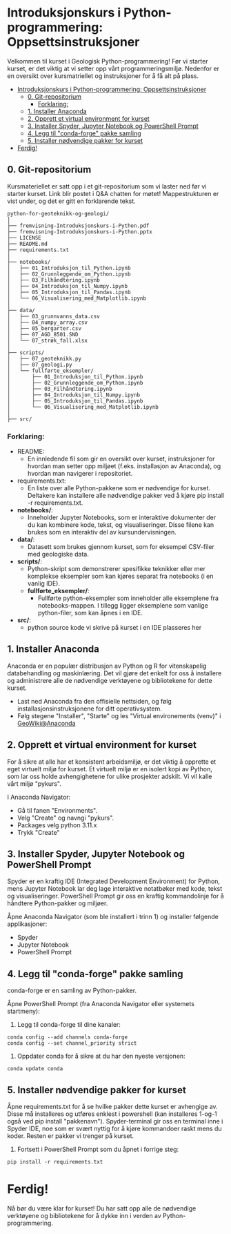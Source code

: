 # Introduksjonskurs i Python-programmering: Oppsettsinstruksjoner

Velkommen til kurset i Geologisk Python-programmering! Før vi starter kurset, er det viktig at vi setter opp vårt programmeringsmiljø. Nedenfor er en oversikt over kursmatriellet og instruksjoner for å få alt på plass.

- [Introduksjonskurs i Python-programmering: Oppsettsinstruksjoner](#introduksjonskurs-i-python-programmering-oppsettsinstruksjoner)
  - [0. Git-repositorium](#0-git-repositorium)
    - [Forklaring:](#forklaring)
  - [1. Installer Anaconda](#1-installer-anaconda)
  - [2. Opprett et virtual environment for kurset](#2-opprett-et-virtual-environment-for-kurset)
  - [3. Installer Spyder, Jupyter Notebook og PowerShell Prompt](#3-installer-spyder-jupyter-notebook-og-powershell-prompt)
  - [4. Legg til "conda-forge" pakke samling](#4-legg-til-conda-forge-pakke-samling)
  - [5. Installer nødvendige pakker for kurset](#5-installer-nødvendige-pakker-for-kurset)
- [Ferdig!](#ferdig)

## 0\. Git-repositorium

Kursmateriellet er satt opp i et git-repositorium som vi laster ned før vi starter kurset. Link blir postet i Q&A chatten for møtet! Mappestrukturen er vist under, og det er gitt en forklarende tekst.

```
python-for-geoteknikk-og-geologi/
│
├── fremvisning-Introduksjonskurs-i-Python.pdf
├── fremvisning-Introduksjonskurs-i-Python.pptx
├── LICENSE
├── README.md
├── requirements.txt
│
├── notebooks/
│   ├── 01_Introduksjon_til_Python.ipynb
│   ├── 02_Grunnleggende_om_Python.ipynb
│   ├── 03_Filhåndtering.ipynb
│   ├── 04_Introduksjon_til_Numpy.ipynb
│   ├── 05_Introduksjon_til_Pandas.ipynb
│   └── 06_Visualisering_med_Matplotlib.ipynb
│
├── data/
│   ├── 03_grunnvanns_data.csv
│   ├── 04_numpy_array.csv
│   ├── 05_bergarter.csv
│   ├── 07_AGD_8501.SND
│   └── 07_strøk_fall.xlsx
│
├── scripts/
│   ├── 07_geoteknikk.py
│   ├── 07_geologi.py
│   └── fullførte_eksempler/
│       ├── 01_Introduksjon_til_Python.ipynb
│       ├── 02_Grunnleggende_om_Python.ipynb
│       ├── 03_Filhåndtering.ipynb
│       ├── 04_Introduksjon_til_Numpy.ipynb
│       ├── 05_Introduksjon_til_Pandas.ipynb
│       └── 06_Visualisering_med_Matplotlib.ipynb
│
├── src/
```

### Forklaring:

- README: 
  - En innledende fil som gir en oversikt over kurset, instruksjoner for hvordan man setter opp miljøet (f.eks. installasjon av Anaconda), og hvordan man navigerer i repositoriet.
- requirements.txt: 
  - En liste over alle Python-pakkene som er nødvendige for kurset. Deltakere kan installere alle nødvendige pakker ved å kjøre pip install -r requirements.txt.
- **notebooks/**: 
  - Inneholder Jupyter Notebooks, som er interaktive dokumenter der du kan kombinere kode, tekst, og visualiseringer. Disse filene kan brukes som en interaktiv del av kursundervisningen.
- **data/**: 
  - Datasett som brukes gjennom kurset, som for eksempel CSV-filer med geologiske data.
- **scripts/**: 
  - Python-skript som demonstrerer spesifikke teknikker eller mer komplekse eksempler som kan kjøres separat fra notebooks (i en vanlig IDE).
  - **fullførte_eksempler/**: 
      - Fullførte python-eksempler som inneholder alle eksemplene fra notebooks-mappen. I tillegg ligger eksemplene som vanlige python-filer, som kan åpnes i en IDE.
- **src/**: 
  - python source kode vi skrive på kurset i en IDE  plasseres her

## 1\. Installer Anaconda

Anaconda er en populær distribusjon av Python og R for vitenskapelig databehandling og maskinlæring. Det vil gjøre det enkelt for oss å installere og administrere alle de nødvendige verktøyene og bibliotekene for dette kurset.

- Last ned Anaconda fra den offisielle nettsiden, og følg installasjonsinstruksjonene for ditt operativsystem.
- Følg stegene "Installer", "Starte" og les "Virtual environements (venv)" i [GeoWiki@Anaconda](https://app.nuclino.com/)

## 2\. Opprett et virtual environment for kurset

For å sikre at alle har et konsistent arbeidsmiljø, er det viktig å opprette et eget virtuelt miljø for kurset. Et virtuelt miljø er en isolert kopi av Python, som lar oss holde avhengighetene for ulike prosjekter adskilt. Vi vil kalle vårt miljø "pykurs".

I Anaconda Navigator:

- Gå til fanen "Environments".
- Velg "Create" og navngi "pykurs".
- Packages velg python 3.11.x
- Trykk "Create"

## 3\. Installer Spyder, Jupyter Notebook og PowerShell Prompt

Spyder er en kraftig IDE (Integrated Development Environment) for Python, mens Jupyter Notebook lar deg lage interaktive notatbøker med kode, tekst og visualiseringer. PowerShell Prompt gir oss en kraftig kommandolinje for å håndtere Python-pakker og miljøer.

Åpne Anaconda Navigator (som ble installert i trinn 1) og installer følgende applikasjoner:

- Spyder
- Jupyter Notebook
- PowerShell Prompt

## 4\. Legg til "conda-forge" pakke samling

conda-forge er en samling av Python-pakker.

Åpne PowerShell Prompt (fra Anaconda Navigator eller systemets startmeny):

1. Legg til conda-forge til dine kanaler:

```
conda config --add channels conda-forge
conda config --set channel_priority strict
```

1. Oppdater conda for å sikre at du har den nyeste versjonen:

```
conda update conda
```

## 5\. Installer nødvendige pakker for kurset

Åpne requirements.txt for å se hvilke pakker dette kurset er avhengige av. Disse må installeres og utføres enklest i powershell (kan installeres 1-og-1 også ved pip install "pakkenavn"). Spyder-terminal gir oss en terminal inne i Spyder IDE, noe som er svært nyttig for å kjøre kommandoer raskt mens du koder. Resten er pakker vi trenger på kurset.

1. Fortsett i PowerShell Prompt som du åpnet i forrige steg:

```
pip install -r requirements.txt
```

# Ferdig!

Nå bør du være klar for kurset! Du har satt opp alle de nødvendige verktøyene og bibliotekene for å dykke inn i verden av Python-programmering.